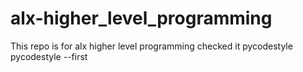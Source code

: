# alx-higher_level_programming
This repo is for alx higher level programming
checked it pycodestyle 
pycodestyle --first <filename>

